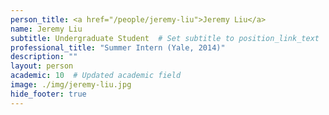 ```yaml
---
person_title: <a href="/people/jeremy-liu">Jeremy Liu</a>
name: Jeremy Liu
subtitle: Undergraduate Student  # Set subtitle to position_link_text
professional_title: "Summer Intern (Yale, 2014)"
description: ""
layout: person
academic: 10  # Updated academic field
image: ./img/jeremy-liu.jpg
hide_footer: true
---
```


